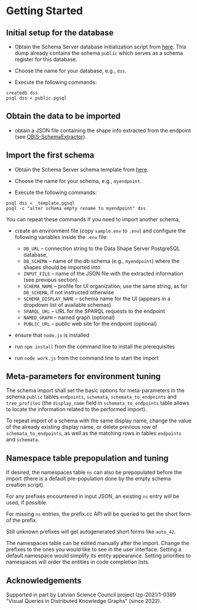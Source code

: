 # Getting Started

## Initial setup for the database

- Obtain the Schema Server database initialization script from [here](sql/public.pgsql). This dump already contains the schema `public` which serves as a schema register for this database.

- Choose the name for your database, e.g., `dss`.

- Execute the following commands:

```
createdb dss
psql dss < public.pgsql
```

## Obtain the data to be imported

- obtain a JSON file containing the shape info extracted from the endpoint (see [OBIS-SchemaExtractor](https://github.com/LUMII-Syslab/OBIS-SchemaExtractor)).

## Import the first schema

- Obtain the Schema Server schema template from [here](sql/empty_template.pgsql).

- Choose the name for your schema, e.g., `myendpoint`.

- Execute the following commands:

```
psql dss < _template.pgsql
psql -c "alter schema empty rename to myendpoint" dss
```

You can repeat these commands if you need to import another schema,

- create an environment file (copy `sample.env` to `.env`) and configure the following variables inside the `.env` file:
  - `DB_URL` – connection string to the Data Shape Server PostgreSQL database,
  - `DB_SCHEMA` – name of the db schema (e.g., `myendpoint`) where the shapes should be imported into
  - `INPUT_FILE` – name of the JSON file with the extracted information (see previous section).
  - `SCHEMA_NAME` – profile for UI organization; use the same string, as for `DB_SCHEMA`, if not instructed otherwise
  - `SCHEMA_DISPLAY_NAME` – schema name for the UI (appears in a dropdown list of available schemas)
  - `SPARQL_URL` – URL for the SPARQL requests to the endpoint
  - `NAMED_GRAPH` – named graph (optional)
  - `PUBLIC_URL` – public web site for the endpoint (optional)

- ensure that `node.js` is installed

- run `npm install` from the command line to install the prerequisites

- run `node work.js` from the command line to start the import

## Meta-parameters for environment tuning

The schema import shall set the basic options for meta-parameters in the schema `public` 
tables `endpoints`, `schemata`, `schemata_to_endpoints` and `tree_profiles` (the `display_name` field
in `schemata_to_endpoints` table allows to locate the information related to the performed import).

To repeat import of a schema with the same display name, change the value of the already existing display name, or 
delete previous row of `schemata_to_endpoints`, as well as the matching rows in tables `endpoints` and `schemata`.

## Namespace table prepopulation and tuning

If desired, the namespaces table `ns` can also be prepopulated before the import (there is a default pre-population done by the empty schema creation script).

For any prefixes encountered in input JSON, an existing `ns` entry will be used, if possible.

For missing `ns` entries, the prefix.cc API will be queried to get the short form of the prefix.

Still unknown prefixes will get autogenerated short forms like `auto_42`.

The namespaces table can be edited manually after the import. Change the prefixes to the ones you would like to see in the user interface. 
Setting a default namespace would simplify its entity appearance. 
Setting priorities to namespaces will order the entities in code completion lists. 

## Acknowledgements

Supported in part by Latvian Science Council project lzp-2021/1-0389 "Visual Queries in Distributed Knowledge Graphs" (since 2022).
